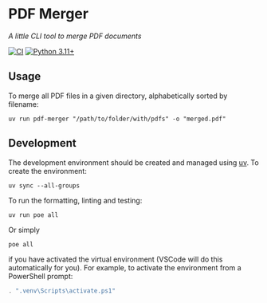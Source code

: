 # PDF Merger
_A little CLI tool to merge PDF documents_

[![CI](https://github.com/davidbossanyi/pdf-merger/actions/workflows/ci.yaml/badge.svg)](https://github.com/davidbossanyi/pdf-merger/actions/workflows/ci.yaml)
[![Python 3.11+](https://img.shields.io/badge/python-3.11%2B-blue)](https://www.python.org/downloads/)

## Usage
To merge all PDF files in a given directory, alphabetically sorted by filename:
```commandline
uv run pdf-merger "/path/to/folder/with/pdfs" -o "merged.pdf"
```

## Development
The development environment should be created and managed using [uv](https://docs.astral.sh/uv/). To create the environment:
```commandline
uv sync --all-groups
```
To run the formatting, linting and testing:
```commandline
uv run poe all
```
Or simply
```commandline
poe all
```
if you have activated the virtual environment (VSCode will do this automatically for you). For example, to activate the environment from a PowerShell prompt:
```powershell
. ".venv\Scripts\activate.ps1"
```
